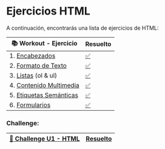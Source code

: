 # Ejercicios HTML

A continuación, encontrarás una lista de ejercicios de HTML:

| 📚 Workout - Ejercicio                                                                                                  |       Resuelto            |
| -------------------------------------------------------------------------------------------------------------------------|---------------------------|
| 1. [Encabezados](https://stackblitz.com/edit/html-encabezados?file=index.html)                                           |  [✅](https://stackblitz.com/edit/html-encabezados-jqsneg?file=index.html)      |
| 2. [Formato de Texto](https://stackblitz.com/edit/html-formato-de-texto?file=index.html)                                 |  [✅](https://stackblitz.com/edit/html-formato-de-texto-fjnv3o?file=index.html) |
| 3. [Listas](https://stackblitz.com/edit/html-listas-ordenadas-y-desordenadas?file=index.html) (ol & ul)                  |  [✅](https://stackblitz.com/edit/html-listas-ordenadas-y-desordenadas-uefjao?file=index.html) |
| 4. [Contenido Multimedia](https://stackblitz.com/edit/html-enlaces-imgenes-video-y-audio?file=index.html)                |  [✅](https://stackblitz.com/edit/html-enlaces-imgenes-video-y-audio-beadwr?file=index.html)   |
| 5. [Etiquetas Semánticas](https://stackblitz.com/edit/html-etiquetas-semanticas?file=index.html)                         |  [✅](https://stackblitz.com/edit/html-etiquetas-semanticas-3iq6vp?file=index.html)            |
| 6. [Formularios](https://stackblitz.com/edit/html-formularios?file=index.html)                                           |  [✅](https://stackblitz.com/edit/html-formularios-noyxs1?file=index.html)      |

### Challenge:

| [🚀 Challenge U1 - HTML](https://stackblitz.com/edit/1-1-html-entregable?file=index.html)                        | [Resuelto](https://stackblitz.com/edit/1-1-html-entregable-9lmtpc?file=index.html)               |
| -------------------------------------------------------------------------------------------------------------------------|---------------------------|



